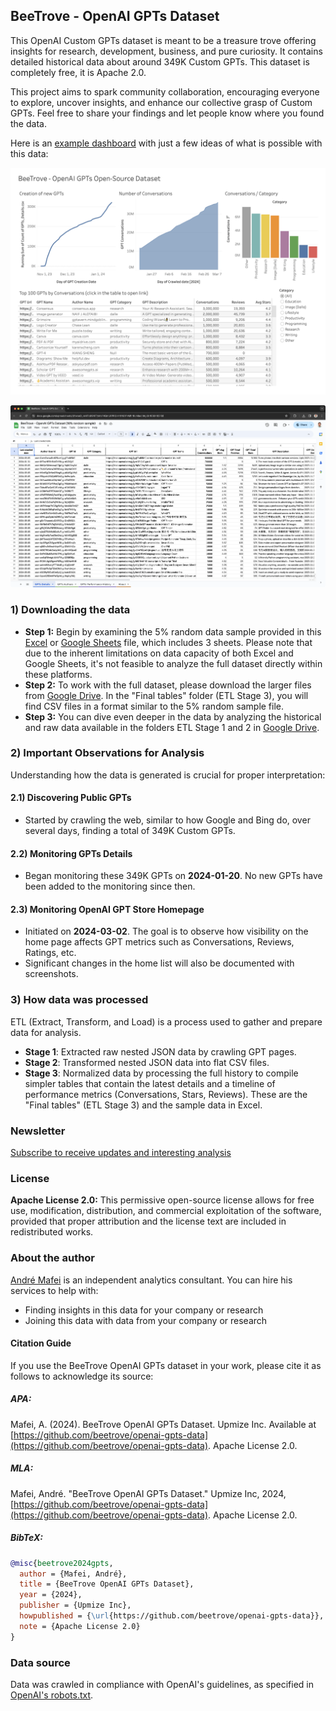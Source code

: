## BeeTrove - OpenAI GPTs Dataset

This OpenAI Custom GPTs dataset is meant to be a treasure trove offering insights for research, development, business, and pure curiosity. It contains detailed historical data about around 349K Custom GPTs. This dataset is completely free, it is Apache 2.0.

This project aims to spark community collaboration, encouraging everyone to explore, uncover insights, and enhance our collective grasp of Custom GPTs. Feel free to share your findings and let people know where you found the data.

Here is an [example dashboard](https://beetrove.com/) with just a few ideas of what is possible with this data:

[![Local Image](tableau-public-dashboard-example.png)](https://beetrove.com/)

[![Local Image](google-sheets-screenshot.png)](https://docs.google.com/spreadsheets/d/1woeD_wHiTvjK9hT7yMzF4QmURPRGH4XN81PvMhr8IoM/edit?usp=sharing)

### 1) Downloading the data

- **Step 1:** Begin by examining the 5% random data sample provided in this [Excel](./GPTs_5_percent_random_sample.xlsx) or [Google Sheets](https://docs.google.com/spreadsheets/d/1woeD_wHiTvjK9hT7yMzF4QmURPRGH4XN81PvMhr8IoM/edit?usp=sharing) file, which includes 3 sheets. Please note that due to the inherent limitations on data capacity of both Excel and Google Sheets, it's not feasible to analyze the full dataset directly within these platforms.
- **Step 2:** To work with the full dataset, please download the larger files from [Google Drive](https://drive.google.com/drive/folders/1hUGnQ_AWeL2wi5UhUTt05dMHYb_FIvz4?usp=drive_link). In the "Final tables" folder (ETL Stage 3), you will find CSV files in a format similar to the 5% random sample file.
- **Step 3:** You can dive even deeper in the data by analyzing the historical and raw data available in the folders ETL Stage 1 and 2 in [Google Drive](https://drive.google.com/drive/folders/1hUGnQ_AWeL2wi5UhUTt05dMHYb_FIvz4?usp=drive_link).


### 2) Important Observations for Analysis

Understanding how the data is generated is crucial for proper interpretation:

#### 2.1) Discovering Public GPTs

- Started by crawling the web, similar to how Google and Bing do, over several days, finding a total of 349K Custom GPTs.

#### 2.2) Monitoring GPTs Details

- Began monitoring these 349K GPTs on **2024-01-20**. No new GPTs have been added to the monitoring since then.

#### 2.3) Monitoring OpenAI GPT Store Homepage

- Initiated on **2024-03-02**. The goal is to observe how visibility on the home page affects GPT metrics such as Conversations, Reviews, Ratings, etc.
- Significant changes in the home list will also be documented with screenshots.

### 3) How data was processed

ETL (Extract, Transform, and Load) is a process used to gather and prepare data for analysis.

- **Stage 1**: Extracted raw nested JSON data by crawling GPT pages.
- **Stage 2**: Transformed nested JSON data into flat CSV files.
- **Stage 3**: Normalized data by processing the full history to compile simpler tables that contain the latest details and a timeline of performance metrics (Conversations, Stars, Reviews). These are the "Final tables" (ETL Stage 3) and the sample data in Excel.
  
### Newsletter

[Subscribe to receive updates and interesting analysis](https://forms.gle/8jfH2dT8ReTyDCv89)


### License

**Apache License 2.0:** This permissive open-source license allows for free use, modification, distribution, and commercial exploitation of the software, provided that proper attribution and the license text are included in redistributed works.

### About the author

[André Mafei](https://www.linkedin.com/in/andremafei/) is an independent analytics consultant. You can hire his services to help with:
- Finding insights in this data for your company or research
- Joining this data with data from your company or research

#### Citation Guide

If you use the BeeTrove OpenAI GPTs dataset in your work, please cite it as follows to acknowledge its source:

##### APA:
Mafei, A. (2024). BeeTrove OpenAI GPTs Dataset. Upmize Inc. Available at [https://github.com/beetrove/openai-gpts-data](https://github.com/beetrove/openai-gpts-data). Apache License 2.0.

##### MLA:
Mafei, André. "BeeTrove OpenAI GPTs Dataset." Upmize Inc, 2024, [https://github.com/beetrove/openai-gpts-data](https://github.com/beetrove/openai-gpts-data). Apache License 2.0.

##### BibTeX:
```bibtex
@misc{beetrove2024gpts,
  author = {Mafei, André},
  title = {BeeTrove OpenAI GPTs Dataset},
  year = {2024},
  publisher = {Upmize Inc},
  howpublished = {\url{https://github.com/beetrove/openai-gpts-data}},
  note = {Apache License 2.0}
}
```

### Data source

Data was crawled in compliance with OpenAI's guidelines, as specified in [OpenAI's robots.txt](https://chat.openai.com/robots.txt).
